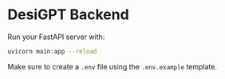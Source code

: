 # DesiGPT Backend

Run your FastAPI server with:

```bash
uvicorn main:app --reload
```

Make sure to create a `.env` file using the `.env.example` template.